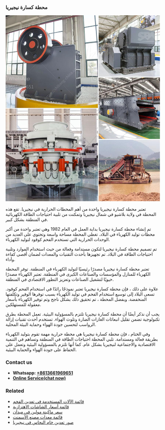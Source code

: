 <h3>محطة كسارة نيجيريا</h3><img src='1701853386.jpg' alt=''><p>تعتبر محطة كسارة نيجيريا واحدة من أهم المحطات الحرارية في نيجيريا. تقع هذه المحطة في ولاية بلاشيو في شمال نيجيريا وتمكنت من تلبية احتياجات الطاقة الكهربائية في المنطقة بشكل كبير.</p><p>تم إنشاء محطة كسارة نيجيريا بداية العمل في العام 1982 وهي تعتبر واحدة من أكبر محطات توليد الكهرباء في البلاد. تغطي المحطة مساحة واسعة وتحتوي على العديد من الوحدات الحرارية التي تستخدم الفحم كوقود لتوليد الكهرباء.</p><p>تم تصميم محطة كسارة نيجيريا لتكون مستدامة وفعالة من حيث استخدام الموارد وتلبية احتياجات الطاقة في البلاد. تم تجهيزها بأحدث التقنيات والمعدات لضمان أقصى كفاءة وأداء.</p><p>تعتبر محطة كسارة نيجيريا مصدرًا رئيسيًا لتوليد الكهرباء في المنطقة. توفر المحطة الكهرباء للمنازل والمؤسسات والصناعات الكبرى في المنطقة. تعتبر الكهرباء مصدرًا حيويًا لتشغيل الصناعات وتعزيز التطور الاقتصادي في المنطقة.</p><p>علاوة على ذلك ، فإن محطة كسارة نيجيريا تعتبر نموذجًا رائدًا في استخدام الفحم كوقود. تسعى البلاد إلى توسيع استخدام الفحم في توليد الكهرباء بسبب توفرها الوفير وتكلفتها المنخفضة. وبفضل المحطة ، تم تحقيق ذلك بشكل ناجح وتم توفير الكهرباء بأسعار معقولة للمستهلكين.</p><p>يجب أن نذكر أيضًا أن محطة كسارة نيجيريا تلتزم بالمسؤولية البيئية. تعمل المحطة بطرق تكنولوجية تضمن تقليل انبعاثات الغازات الضارة وتلوث الهواء. تستخدم أحدث تقنيات إزالة الرواسب لتحسين جودة الهواء وحماية البيئة المحلية.</p><p>وفي الختام ، فإن محطة كسارة نيجيريا هي محطة حرارية مهمة تقوم بتوليد الكهرباء بطريقة فعالة ومستدامة. تلبي المحطة احتياجات الطاقة في المنطقة وتساهم في التنمية الاقتصادية والاجتماعية لنيجيريا بشكل عام. كما أنها تلتزم بالمسؤولية البيئية وتعمل على الحفاظ على جودة الهواء والحماية البيئية.</p><h3>Contact us</h3><ul><li><strong>Whatsapp:&nbsp;<a href="https://wa.me/8613661969651">+8613661969651</a></strong></li><li><a href="https://swt.shibang-china.com/?git&amp;zhl&amp;محطة كسارة نيجيريا"><strong>Online Service(chat now)</strong></a></li></ul><h3>Related</h3><ul><li><a href='قائمة الآلات المستخدمة في تعدين الفحم.md'>قائمة الآلات المستخدمة في تعدين الفحم</a></li><li><a href='قائمة أسعار الشاشات الاهتزازية.md'>قائمة أسعار الشاشات الاهتزازية</a></li><li><a href='سعر ماكينة مولين في ميدان.md'>سعر ماكينة مولين في ميدان</a></li><li><a href='قائمة معدات مصنع الأسمنت.md'>قائمة معدات مصنع الأسمنت</a></li><li><a href='صور تعدين خام النحاس في نيجيريا.md'>صور تعدين خام النحاس في نيجيريا</a></li></ul>